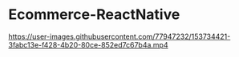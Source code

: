 # Ecommerce-ReactNative
https://user-images.githubusercontent.com/77947232/153734421-3fabc13e-f428-4b20-80ce-852ed7c67b4a.mp4
